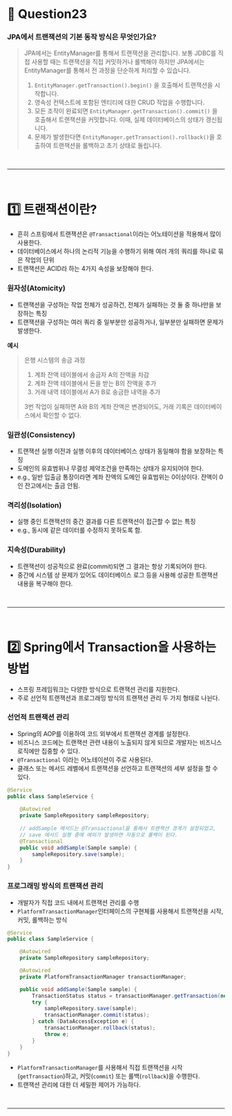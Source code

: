 # 🎤 Question23

### JPA에서 트랜잭션의 기본 동작 방식은 무엇인가요?

> JPA에서는 EntityManager를 통해서 트랜잭션을 관리합니다. 보통 JDBC를 직접 사용할 때는 트랜잭션을 직접 커밋하거나 롤백해야 하지만 JPA에서는 EntityManager를 통해서 전 과정을 단순하게 처리할 수 있습니다.
> 
> 1. `EntityManager.getTransaction().begin()` 을 호출해서 트랜잭션을 시작합니다.
> 2. 영속성 컨텍스트에 포함된 엔티티에 대한 CRUD 작업을 수행합니다.
> 3. 모든 조작이 완료되면 `EntityManager.getTransaction().commit()` 을 호출해서 트랜잭션을 커밋합니다. 이때, 실제 데이터베이스의 상태가 갱신됩니다.
> 4. 문제가 발생한다면 `EntityManager.getTransaction().rollback()`을 호출하여 트랜잭션을 롤백하고 초기 상태로 돌립니다.

<br/>

---

<br/>

# 1️⃣ 트랜잭션이란?

- 흔히 스프링에서 트랜잭션은 `@Transactional`이라는 어노테이션을 적용해서 많이 사용한다.
- 데이터베이스에서 하나의 논리적 기능을 수행하기 위해 여러 개의 쿼리를 하나로 묶은 작업의 단위
- 트랜잭션은 ACID라 하는 4가지 속성을 보장해야 한다.

### 원자성(Atomicity)

- 트랜잭션을 구성하는 작업 전체가 성공하건, 전체가 실패하는 것 둘 중 하나만을 보장하는 특징
- 트랜잭션을 구성하는 여러 쿼리 중 일부분만 성공하거나, 일부분만 실패하면 문제가 발생한다.

**예시**

> 은행 시스템의 송금 과정
> 1. 계좌 잔액 테이블에서 송금자 A의 잔액을 차감
> 2. 계좌 잔액 테이블에서 돈을 받는 B의 잔액을 추가
> 3. 거래 내역 테이블에서 A가 B로 송금한 내역을 추가
> 
> 3번 작업이 실패하면 A와 B의 계좌 잔액은 변경되어도, 거래 기록은 데이터베이스에서 확인할 수 없다.

### 일관성(Consistency)

- 트랜잭션 실행 이전과 실행 이후의 데이터베이스 상태가 동일해야 함을 보장하는 특징
- 도메인의 유효범위나 무결성 제약조건을 만족하는 상태가 유지되어야 한다.
- e.g., 일반 입출금 통장이라면 계좌 잔액의 도메인 유효범위는 0이상이다. 잔액이 0인 잔고에서는 출금 안됨.

### 격리성(Isolation)

- 실행 중인 트랜잭션의 중간 결과를 다른 트랜잭션이 접근할 수 없는 특징
- e.g., 동시에 같은 데이터를 수정하지 못하도록 함.

### 지속성(Durability)

- 트랜잭션이 성공적으로 완료(commit)되면 그 결과는 항상 기록되어야 한다.
- 중간에 시스템 상 문제가 있어도 데이터베이스 로그 등을 사용해 성공한 트랜잭션 내용을 복구해야 한다.

<br/>

---

<br/>

# 2️⃣ Spring에서 Transaction을 사용하는 방법

- 스프링 프레임워크는 다양한 방식으로 트랜잭션 관리를 지원한다.
- 주로 선언적 트랜잭션과 프로그래밍 방식의 트랜잭션 관리 두 가지 형태로 나뉜다.

### 선언적 트랜잭션 관리

- Spring의 AOP를 이용하여 코드 외부에서 트랜잭션 경계를 설정한다.
- 비즈니스 코드에는 트랜잭션 관련 내용이 노출되지 않게 되므로 개발자는 비즈니스 로직에만 집중할 수 있다.
- `@Transactional` 이라는 어노테이션이 주로 사용된다.
- 클래스 또는 메서드 레벨에서 트랜잭션을 선언하고 트랜잭션의 세부 설정을 할 수 있다.

```java
@Service
public class SampleService {
    
    @Autowired
    private SampleRepository sampleRepository;
    
    // addSample 메서드는 @Transactional을 통해서 트랜잭션 경계가 설정되었고,
    // save 메서드 실행 중에 예외가 발생하면 자동으로 롤백이 된다.
    @Transactional
    public void addSample(Sample sample) {
        sampleRepository.save(sample);
    }
}
```

### 프로그래밍 방식의 트랜잭션 관리

- 개발자가 직접 코드 내에서 트랜잭션 관리를 수행
- `PlatformTransactionManager`인터페이스의 구현체를 사용해서 트랜잭션을 시작, 커밋, 롤백하는 방식

```java
@Service
public class SampleService {

    @Autowired
    private SampleRepository sampleRepository;

    @Autowired
    private PlatformTransactionManager transactionManager;

    public void addSample(Sample sample) {
        TransactionStatus status = transactionManager.getTransaction(new DefaultTransactionDefinition());
        try {
            sampleRepository.save(sample);
            transactionManager.commit(status);
        } catch (DataAccessException e) {
            transactionManager.rollback(status);
            throw e;
        }
    }
}
```

- `PlatformTransactionManager`를 사용해서 직접 트랜잭션을 시작(`getTransaction`)하고, 커밋(`commit`) 또는 롤백(`rollback`)을 수행한다.
- 트랜잭션 관리에 대한 더 세밀한 제어가 가능하다.

<br/>

---

<br/>

